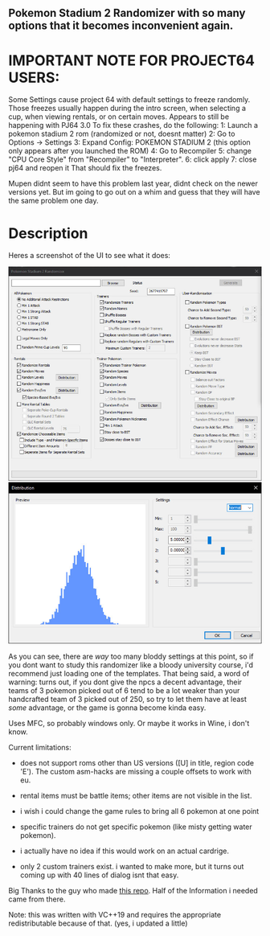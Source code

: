 ## Pokemon Stadium 2 Randomizer with so many options that it becomes inconvenient again.

# IMPORTANT NOTE FOR PROJECT64 USERS:
Some Settings cause project 64 with default settings to freeze randomly.
Those freezes usually happen during the intro screen, when selecting a cup, when viewing rentals, or on certain moves.
Appears to still be happening with PJ64 3.0
To fix these crashes, do the following:
1: Launch a pokemon stadium 2 rom (randomized or not, doesnt matter)
2: Go to Options -> Settings
3: Expand Config: POKEMON STADIUM 2 (this option only appears after you launched the ROM)
4: Go to Recompiler
5: change "CPU Core Style" from "Recompiler" to "Interpreter".
6: click apply
7: close pj64 and reopen it
That should fix the freezes.

Mupen didnt seem to have this problem last year, didnt check on the newer versions yet.
But im going to go out on a whim and guess that they will have the same problem one day.

# Description

Heres a screenshot of the UI to see what it does:

![Main Dialog](https://github.com/Dunstklinge/Stadium2Randomizer/blob/master/UISnapshot.jpg)
![Distribtion Dialog](https://github.com/Dunstklinge/Stadium2Randomizer/blob/master/UISnapshot2.jpg)

As you can see, there are *way* too many bloddy settings at this point, so if you dont want to study this randomizer like
a bloody university course, i'd recommend just loading one of the templates.
That being said, a word of warning: turns out, if you dont give the npcs a decent advantage, their teams of 
3 pokemon picked out of 6 tend to be a lot weaker than your handcrafted team of 3 picked out of 250, so try to let them have 
at least *some* advantage, or the game is gonna become kinda easy.


Uses MFC, so probably windows only. Or maybe it works in Wine, i don't know.


Current limitations:

- does not support roms other than US versions ([U] in title, region code 'E'). The custom asm-hacks are missing a couple offsets to work with eu.
	
- rental items must be battle items; other items are not visible in the list.

- i wish i could change the game rules to bring all 6 pokemon at one point
	
- specific trainers do not get specific pokemon (like misty getting water pokemon).
	
- i actually have no idea if this would work on an actual cardrige. 
	
- only 2 custom trainers exist. i wanted to make more, but it turns out coming up with 40 lines of dialog isnt that easy.

Big Thanks to the guy who made [this repo](https://github.com/pret/pokestadium/tree/master/stadiumgs). Half of the Information i needed came from there.


Note: this was written with VC++19 and requires the appropriate redistributable because of that. (yes, i updated a little)
